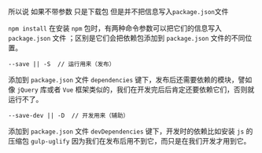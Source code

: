 所以说 如果不带参数 只是下载包 但是并不把信息写入`package.json`文件

`npm install` 在安装 `npm` 包时，有两种命令参数可以把它们的信息写入 `package.json` 文件 ；区别是它们会把依赖包添加到 `package.json` 文件的不同位置。

```
--save || -S  // 运行用来（发布）
```

添加到 `package.json` 文件 `dependencies` 键下，发布后还需要依赖的模块，譬如像 `jQuery` 库或者 `Vue` 框架类似的，我们在开发完后后肯定还要依赖它们，否则就运行不了。

```
--save-dev || -D  // 开发用来（辅助）
```

添加到 `package.json` 文件 `devDependencies` 键下，开发时的依赖比如安装 `js` 的压缩包 `gulp-uglify` 因为我们在发布后用不到它，而只是在我们开发才用到它。

